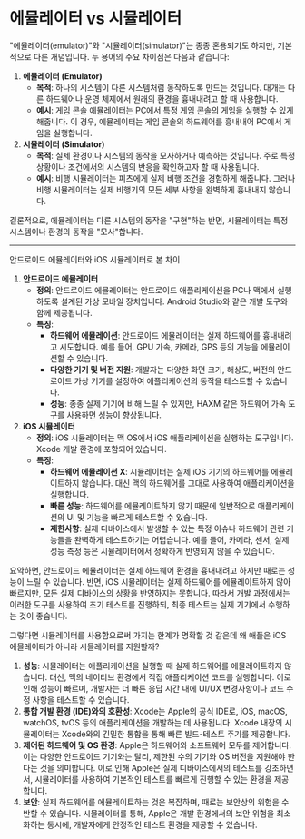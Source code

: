 # 에뮬레이터 vs 시뮬레이터

"에뮬레이터(emulator)"와 "시뮬레이터(simulator)"는 종종 혼용되기도 하지만, 기본적으로 다른 개념입니다. 두 용어의 주요 차이점은 다음과 같습니다:

1. **에뮬레이터 (Emulator)**
   - **목적**: 하나의 시스템이 다른 시스템처럼 동작하도록 만드는 것입니다. 대개는 다른 하드웨어나 운영 체제에서 원래의 환경을 흉내내려고 할 때 사용합니다.
   - **예시**: 게임 콘솔 에뮬레이터는 PC에서 특정 게임 콘솔의 게임을 실행할 수 있게 해줍니다. 이 경우, 에뮬레이터는 게임 콘솔의 하드웨어를 흉내내어 PC에서 게임을 실행합니다.
2. **시뮬레이터 (Simulator)**
   - **목적**: 실제 환경이나 시스템의 동작을 모사하거나 예측하는 것입니다. 주로 특정 상황이나 조건에서의 시스템의 반응을 확인하고자 할 때 사용됩니다.
   - **예시**: 비행 시뮬레이터는 피츠에게 실제 비행 조건을 경험하게 해줍니다. 그러나 비행 시뮬레이터는 실제 비행기의 모든 세부 사항을 완벽하게 흉내내지 않습니다.

결론적으로, 에뮬레이터는 다른 시스템의 동작을 "구현"하는 반면, 시뮬레이터는 특정 시스템이나 환경의 동작을 "모사"합니다.

---

안드로이드 에뮬레이터와 iOS 시뮬레이터로 본 차이

1. **안드로이드 에뮬레이터**
   - **정의**: 안드로이드 에뮬레이터는 안드로이드 애플리케이션을 PC나 맥에서 실행하도록 설계된 가상 모바일 장치입니다. Android Studio와 같은 개발 도구와 함께 제공됩니다.
   - **특징**:
     - **하드웨어 에뮬레이션**: 안드로이드 에뮬레이터는 실제 하드웨어를 흉내내려고 시도합니다. 예를 들어, GPU 가속, 카메라, GPS 등의 기능을 에뮬레이션할 수 있습니다.
     - **다양한 기기 및 버전 지원**: 개발자는 다양한 화면 크기, 해상도, 버전의 안드로이드 가상 기기를 설정하여 애플리케이션의 동작을 테스트할 수 있습니다.
     - **성능**: 종종 실제 기기에 비해 느릴 수 있지만, HAXM 같은 하드웨어 가속 도구를 사용하면 성능이 향상됩니다.
2. **iOS 시뮬레이터**
   - **정의**: iOS 시뮬레이터는 맥 OS에서 iOS 애플리케이션을 실행하는 도구입니다. Xcode 개발 환경에 포함되어 있습니다.
   - **특징**:
     - **하드웨어 에뮬레이션 X**: 시뮬레이터는 실제 iOS 기기의 하드웨어를 에뮬레이트하지 않습니다. 대신 맥의 하드웨어를 그대로 사용하여 애플리케이션을 실행합니다.
     - **빠른 성능**: 하드웨어를 에뮬레이트하지 않기 때문에 일반적으로 애플리케이션의 UI 및 기능을 빠르게 테스트할 수 있습니다.
     - **제한사항**: 실제 디바이스에서 발생할 수 있는 특정 이슈나 하드웨어 관련 기능들을 완벽하게 테스트하기는 어렵습니다. 예를 들어, 카메라, 센서, 실제 성능 측정 등은 시뮬레이터에서 정확하게 반영되지 않을 수 있습니다.

요약하면, 안드로이드 에뮬레이터는 실제 하드웨어 환경을 흉내내려고 하지만 때로는 성능이 느릴 수 있습니다. 반면, iOS 시뮬레이터는 실제 하드웨어를 에뮬레이트하지 않아 빠르지만, 모든 실제 디바이스의 상황을 반영하지는 못합니다. 따라서 개발 과정에서는 이러한 도구를 사용하여 초기 테스트를 진행하되, 최종 테스트는 실제 기기에서 수행하는 것이 좋습니다.

그렇다면 시뮬레이터를 사용함으로써 가지는 한계가 명확할 것 같은데 왜 애플은 iOS 에뮬레이터가 아니라 시뮬레이터를 지원할까?

1. **성능**: 시뮬레이터는 애플리케이션을 실행할 때 실제 하드웨어를 에뮬레이트하지 않습니다. 대신, 맥의 네이티브 환경에서 직접 애플리케이션 코드를 실행합니다. 이로 인해 성능이 빠르며, 개발자는 더 빠른 응답 시간 내에 UI/UX 변경사항이나 코드 수정 사항을 테스트할 수 있습니다.
2. **통합 개발 환경 (IDE)와의 호환성**: Xcode는 Apple의 공식 IDE로, iOS, macOS, watchOS, tvOS 등의 애플리케이션을 개발하는 데 사용됩니다. Xcode 내장의 시뮬레이터는 Xcode와의 긴밀한 통합을 통해 빠른 빌드-테스트 주기를 제공합니다.
3. **제어된 하드웨어 및 OS 환경**: Apple은 하드웨어와 소프트웨어 모두를 제어합니다. 이는 다양한 안드로이드 기기와는 달리, 제한된 수의 기기와 OS 버전을 지원해야 한다는 것을 의미합니다. 이로 인해 Apple은 실제 디바이스에서의 테스트를 강조하면서, 시뮬레이터를 사용하여 기본적인 테스트를 빠르게 진행할 수 있는 환경을 제공합니다.
4. **보안**: 실제 하드웨어를 에뮬레이트하는 것은 복잡하며, 때로는 보안상의 위험을 수반할 수 있습니다. 시뮬레이터를 통해, Apple은 개발 환경에서의 보안 위험을 최소화하는 동시에, 개발자에게 안정적인 테스트 환경을 제공할 수 있습니다.
